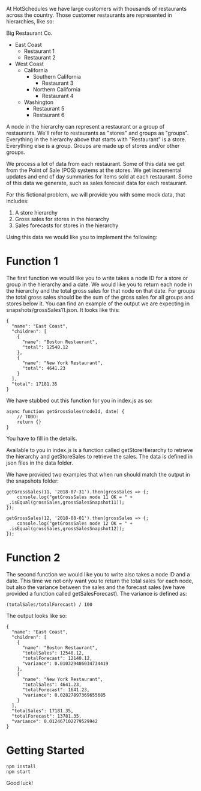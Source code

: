 At HotSchedules we have large customers with thousands of restaurants across the country. Those customer restaurants are represented in hierarchies, like so:

Big Restaurant Co.
 - East Coast
   - Restaurant 1
   - Restaurant 2
 - West Coast
   - California
     - Southern California
       - Restaurant 3
     - Northern California
       - Restaurant 4
   - Washington
     - Restaurant 5
     - Restaurant 6

A node in the hierarchy can represent a restaurant or a group of restaurants. We'll refer to restaurants as "stores" and groups as "groups". Everything in the hierarchy above that starts with "Restaurant" is a store. Everything else is a group. Groups are made up of stores and/or other groups.

We process a lot of data from each restaurant. Some of this data we get from the Point of Sale (POS) systems at the stores. We get incremental updates and end of day summaries for items sold at each restaurant. Some of this data we generate, such as sales forecast data for each restaurant.

For this fictional problem, we will provide you with some mock data, that includes:

1. A store hierarchy
2. Gross sales for stores in the hierarchy
3. Sales forecasts for stores in the hierarchy

Using this data we would like you to implement the following:

# Function 1

The first function we would like you to write takes a node ID for a store or group in the hierarchy and a date. We would like you to return each node in the hierarchy and the total gross sales for that node on that date. For groups the total gross sales should be the sum of the gross sales for all groups and stores below it. You can find an example of the output we are expecting in snapshots/grossSales11.json. It looks like this:

```
{
  "name": "East Coast",
  "children": [
    {
      "name": "Boston Restaurant",
      "total": 12540.12
    },
    {
      "name": "New York Restaurant",
      "total": 4641.23
    }
  ],
  "total": 17181.35
}
```

We have stubbed out this function for you in index.js as so:

```
async function getGrossSales(nodeId, date) {
    // TODO:
    return {}
}
```

You have to fill in the details.

Available to you in index.js is a function called getStoreHierarchy to retrieve the hierarchy and getStoreSales to retrieve the sales. The data is defined in json files in the data folder.

We have provided two examples that when run should match the output in the snapshots folder:

```
getGrossSales(11, '2018-07-31').then(grossSales => {;
    console.log("getGrossSales node 11 OK = " + _.isEqual(grossSales,grossSalesSnapshot11));
});

getGrossSales(12, '2018-08-01').then(grossSales => {;
    console.log("getGrossSales node 12 OK = " + _.isEqual(grossSales,grossSalesSnapshot12));
});
```

# Function 2

The second function we would like you to write also takes a node ID and a date. This time we not only want you to return the total sales for each node, but also the variance between the sales and the forecast sales (we have provided a function called getSalesForecast). The variance is defined as:

`(totalSales/totalForecast) / 100`

The output looks like so:

```
{
  "name": "East Coast",
  "children": [
    {
      "name": "Boston Restaurant",
      "totalSales": 12540.12,
      "totalForecast": 12140.12,
      "variance": 0.010329486034734419
    },
    {
      "name": "New York Restaurant",
      "totalSales": 4641.23,
      "totalForecast": 1641.23,
      "variance": 0.02827897369655685
    }
  ],
  "totalSales": 17181.35,
  "totalForecast": 13781.35,
  "variance": 0.012467102279529942
}
```

# Getting Started

```
npm install
npm start
```

Good luck!